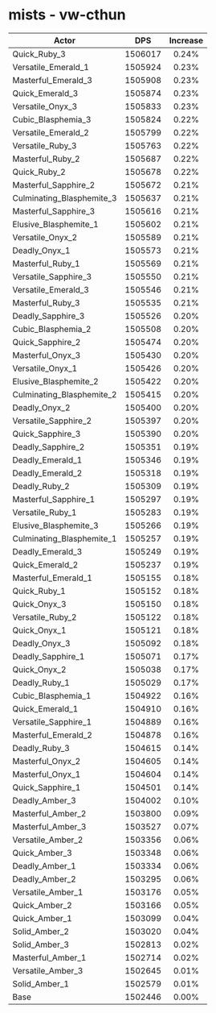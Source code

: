 # mists - vw-cthun
| Actor | DPS | Increase |
|---|:---:|:---:|
|Quick_Ruby_3|1506017|0.24%|
|Versatile_Emerald_1|1505924|0.23%|
|Masterful_Emerald_3|1505908|0.23%|
|Quick_Emerald_3|1505874|0.23%|
|Versatile_Onyx_3|1505833|0.23%|
|Cubic_Blasphemia_3|1505824|0.22%|
|Versatile_Emerald_2|1505799|0.22%|
|Versatile_Ruby_3|1505763|0.22%|
|Masterful_Ruby_2|1505687|0.22%|
|Quick_Ruby_2|1505678|0.22%|
|Masterful_Sapphire_2|1505672|0.21%|
|Culminating_Blasphemite_3|1505637|0.21%|
|Masterful_Sapphire_3|1505616|0.21%|
|Elusive_Blasphemite_1|1505602|0.21%|
|Versatile_Onyx_2|1505589|0.21%|
|Deadly_Onyx_1|1505573|0.21%|
|Masterful_Ruby_1|1505569|0.21%|
|Versatile_Sapphire_3|1505550|0.21%|
|Versatile_Emerald_3|1505546|0.21%|
|Masterful_Ruby_3|1505535|0.21%|
|Deadly_Sapphire_3|1505526|0.20%|
|Cubic_Blasphemia_2|1505508|0.20%|
|Quick_Sapphire_2|1505474|0.20%|
|Masterful_Onyx_3|1505430|0.20%|
|Versatile_Onyx_1|1505426|0.20%|
|Elusive_Blasphemite_2|1505422|0.20%|
|Culminating_Blasphemite_2|1505415|0.20%|
|Deadly_Onyx_2|1505400|0.20%|
|Versatile_Sapphire_2|1505397|0.20%|
|Quick_Sapphire_3|1505390|0.20%|
|Deadly_Sapphire_2|1505351|0.19%|
|Deadly_Emerald_1|1505346|0.19%|
|Deadly_Emerald_2|1505318|0.19%|
|Deadly_Ruby_2|1505309|0.19%|
|Masterful_Sapphire_1|1505297|0.19%|
|Versatile_Ruby_1|1505283|0.19%|
|Elusive_Blasphemite_3|1505266|0.19%|
|Culminating_Blasphemite_1|1505257|0.19%|
|Deadly_Emerald_3|1505249|0.19%|
|Quick_Emerald_2|1505237|0.19%|
|Masterful_Emerald_1|1505155|0.18%|
|Quick_Ruby_1|1505152|0.18%|
|Quick_Onyx_3|1505150|0.18%|
|Versatile_Ruby_2|1505122|0.18%|
|Quick_Onyx_1|1505121|0.18%|
|Deadly_Onyx_3|1505092|0.18%|
|Deadly_Sapphire_1|1505071|0.17%|
|Quick_Onyx_2|1505038|0.17%|
|Deadly_Ruby_1|1505029|0.17%|
|Cubic_Blasphemia_1|1504922|0.16%|
|Quick_Emerald_1|1504910|0.16%|
|Versatile_Sapphire_1|1504889|0.16%|
|Masterful_Emerald_2|1504878|0.16%|
|Deadly_Ruby_3|1504615|0.14%|
|Masterful_Onyx_2|1504605|0.14%|
|Masterful_Onyx_1|1504604|0.14%|
|Quick_Sapphire_1|1504501|0.14%|
|Deadly_Amber_3|1504002|0.10%|
|Masterful_Amber_2|1503800|0.09%|
|Masterful_Amber_3|1503527|0.07%|
|Versatile_Amber_2|1503356|0.06%|
|Quick_Amber_3|1503348|0.06%|
|Deadly_Amber_1|1503334|0.06%|
|Deadly_Amber_2|1503295|0.06%|
|Versatile_Amber_1|1503176|0.05%|
|Quick_Amber_2|1503166|0.05%|
|Quick_Amber_1|1503099|0.04%|
|Solid_Amber_2|1503020|0.04%|
|Solid_Amber_3|1502813|0.02%|
|Masterful_Amber_1|1502714|0.02%|
|Versatile_Amber_3|1502645|0.01%|
|Solid_Amber_1|1502579|0.01%|
|Base|1502446|0.00%|
